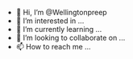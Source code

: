 - 👋 Hi, I’m @Wellingtonpreep
- 👀 I’m interested in ...
- 🌱 I’m currently learning ...
- 💞️ I’m looking to collaborate on ...
- 📫 How to reach me ...

<!---
Wellingtonpreep/Wellingtonpreep is a ✨ special ✨ repository because its `README.md` (this file) appears on your GitHub profile.
You can click the Preview link to take a look at your changes.
--->
